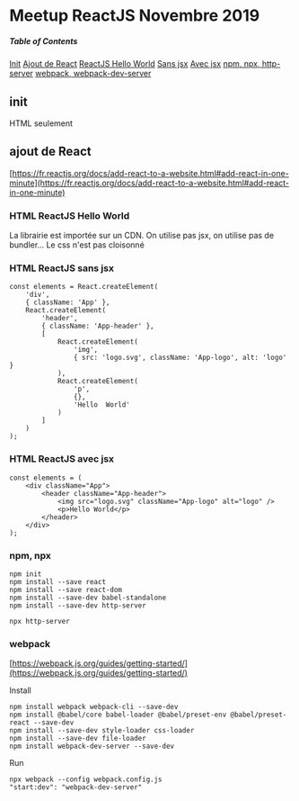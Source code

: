 # Meetup ReactJS Novembre 2019

##### Table of Contents  
[Init](#v1-init) 
[Ajout de React](#ajout-react)
[ReactJS Hello World](#react-hello-world)
[Sans jsx](#react-sans-jsx)
[Avec jsx](#react-avec-jsx)
[npm, npx, http-server](#avec-npm-npx)
[webpack, webpack-dev-server](#webpack-webpack-dev-server)

<a name="v1-init" />

## init

HTML seulement

<a name="ajout-react" />

## ajout de React

[https://fr.reactjs.org/docs/add-react-to-a-website.html#add-react-in-one-minute](https://fr.reactjs.org/docs/add-react-to-a-website.html#add-react-in-one-minute)

<a name="react-hello-world" />

### HTML ReactJS Hello World

La librairie est importée sur un CDN. On utilise pas jsx, on utilise pas de bundler...
Le css n'est pas cloisonné

<a name="react-sans-jsx" />

### HTML ReactJS sans jsx

```
const elements = React.createElement(
    'div',
    { className: 'App' },
    React.createElement(
        'header',
        { className: 'App-header' },
        [
            React.createElement(
                'img',
                { src: 'logo.svg', className: 'App-logo', alt: 'logo' }
            ),
            React.createElement(
                'p',
                {},
                'Hello  World'
            )
        ]
    )
);
```

<a name="react-avec-jsx" />

### HTML ReactJS avec jsx

```
const elements = (
    <div className="App">
        <header className="App-header">
            <img src="logo.svg" className="App-logo" alt="logo" />
            <p>Hello World</p>
        </header>
    </div>
);
```

<a name="avec-npm-npx" />

### npm, npx

```
npm init
npm install --save react
npm install --save react-dom
npm install --save-dev babel-standalone
npm install --save-dev http-server
```

```
npx http-server
```

<a name="webpack-webpack-dev-server" />

### webpack

[https://webpack.js.org/guides/getting-started/](https://webpack.js.org/guides/getting-started/)

Install
```
npm install webpack webpack-cli --save-dev
npm install @babel/core babel-loader @babel/preset-env @babel/preset-react --save-dev
npm install --save-dev style-loader css-loader
npm install --save-dev file-loader
npm install webpack-dev-server --save-dev
```

Run
```
npx webpack --config webpack.config.js
"start:dev": "webpack-dev-server"
```